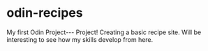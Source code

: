 # odin-recipes
My first Odin Project--- Project! Creating a basic recipe site. Will be interesting to see how my skills develop from here.
